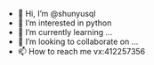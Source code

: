 - 👋 Hi, I’m @shunyusql
- 👀 I’m interested in python
- 🌱 I’m currently learning ...
- 💞️ I’m looking to collaborate on ...
- 📫 How to reach me vx:412257356

<!---
shunyusql/shunyusql is a ✨ special ✨ repository because its `README.md` (this file) appears on your GitHub profile.
You can click the Preview link to take a look at your changes.
--->
